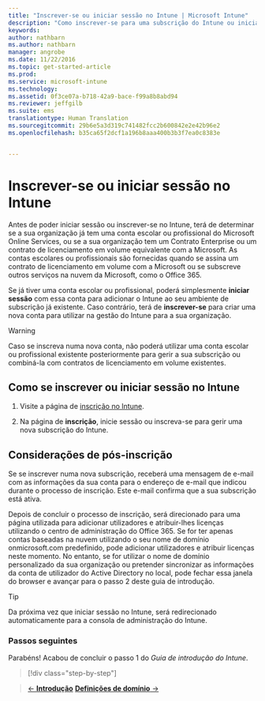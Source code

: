 ```yaml
---
title: "Inscrever-se ou iniciar sessão no Intune | Microsoft Intune"
description: "Como inscrever-se para uma subscrição do Intune ou iniciar sessão com a sua subscrição"
keywords: 
author: nathbarn
ms.author: nathbarn
manager: angrobe
ms.date: 11/22/2016
ms.topic: get-started-article
ms.prod: 
ms.service: microsoft-intune
ms.technology: 
ms.assetid: 0f3ce07a-b718-42a9-bace-f99a8b8abd94
ms.reviewer: jeffgilb
ms.suite: ems
translationtype: Human Translation
ms.sourcegitcommit: 29b6e5a3d319c741482fcc2b600842e2e42b96e2
ms.openlocfilehash: b35ca65f2dcf1a196b8aaa400b3b3f7ea0c8383e


---
```



# <a name="sign-up-or-sign-in-to-intune"></a>Inscrever-se ou iniciar sessão no Intune
Antes de poder iniciar sessão ou inscrever-se no Intune, terá de determinar se a sua organização já tem uma conta escolar ou profissional do Microsoft Online Services, ou se a sua organização tem um Contrato Enterprise ou um contrato de licenciamento em volume equivalente com a Microsoft. As contas escolares ou profissionais são fornecidas quando se assina um contrato de licenciamento em volume com a Microsoft ou se subscreve outros serviços na nuvem da Microsoft, como o Office 365.

Se já tiver uma conta escolar ou profissional, poderá simplesmente **iniciar sessão** com essa conta para adicionar o Intune ao seu ambiente de subscrição já existente. Caso contrário, terá de **inscrever-se** para criar uma nova conta para utilizar na gestão do Intune para a sua organização.

>[!WARNING]
>Caso se inscreva numa nova conta, não poderá utilizar uma conta escolar ou profissional existente posteriormente para gerir a sua subscrição ou combiná-la com contratos de licenciamento em volume existentes.

## <a name="how-to-sign-up-or-sign-in-to-intune"></a>Como se inscrever ou iniciar sessão no Intune

1.  Visite a página de [inscrição no Intune](https://portal.office.com/Signup/Signup.aspx?OfferId=40BE278A-DFD1-470a-9EF7-9F2596EA7FF9&dl=INTUNE_A&ali=1#0%20).

2.  Na página de **inscrição**, inicie sessão ou inscreva-se para gerir uma nova subscrição do Intune.

## <a name="post-sign-up-considerations"></a>Considerações de pós-inscrição
Se se inscrever numa nova subscrição, receberá uma mensagem de e-mail com as informações da sua conta para o endereço de e-mail que indicou durante o processo de inscrição. Este e-mail confirma que a sua subscrição está ativa.

Depois de concluir o processo de inscrição, será direcionado para uma página utilizada para adicionar utilizadores e atribuir-lhes licenças utilizando o centro de administração do Office 365. Se for ter apenas contas baseadas na nuvem utilizando o seu nome de domínio onmicrosoft.com predefinido, pode adicionar utilizadores e atribuir licenças neste momento. No entanto, se for utilizar o nome de domínio personalizado da sua organização ou pretender sincronizar as informações da conta de utilizador do Active Directory no local, pode fechar essa janela do browser e avançar para o passo 2 deste guia de introdução.

>[!TIP]
> Da próxima vez que iniciar sessão no Intune, será redirecionado automaticamente para a consola de administração do Intune.

### <a name="next-steps"></a>Passos seguintes
Parabéns! Acabou de concluir o passo 1 do *Guia de introdução do Intune*.

>[!div class="step-by-step"]

>[&larr; **Introdução**](.\start-with-a-paid-subscription-to-microsoft-intune.md)     [**Definições de domínio** &rarr;](.\start-with-a-paid-subscription-to-microsoft-intune-step-2.md)  



<!--HONumber=Nov16_HO4-->


